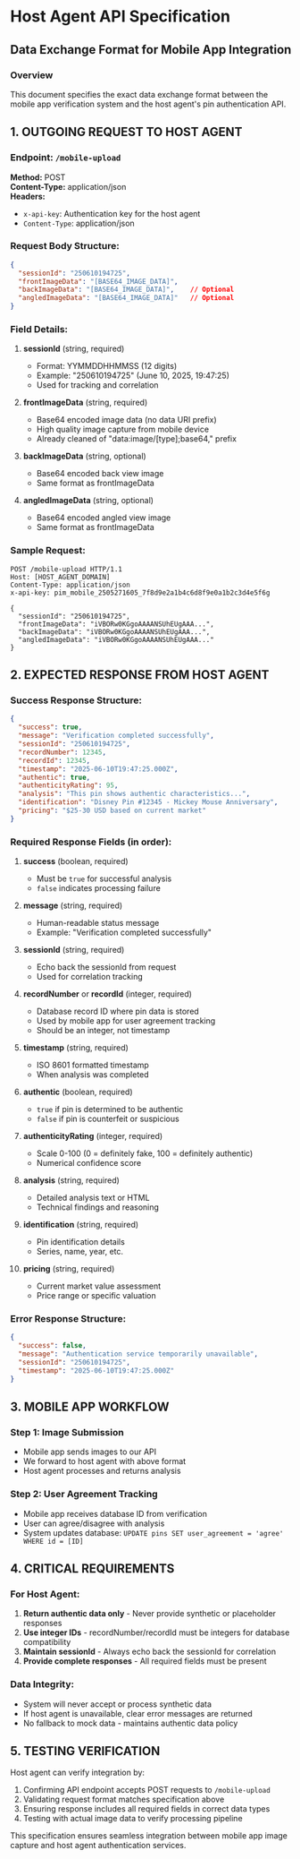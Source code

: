 # Host Agent API Specification
## Data Exchange Format for Mobile App Integration

### Overview
This document specifies the exact data exchange format between the mobile app verification system and the host agent's pin authentication API.

## 1. OUTGOING REQUEST TO HOST AGENT

### Endpoint: `/mobile-upload`
**Method:** POST  
**Content-Type:** application/json  
**Headers:**
- `x-api-key`: Authentication key for the host agent
- `Content-Type`: application/json

### Request Body Structure:
```json
{
  "sessionId": "250610194725",
  "frontImageData": "[BASE64_IMAGE_DATA]",
  "backImageData": "[BASE64_IMAGE_DATA]",    // Optional
  "angledImageData": "[BASE64_IMAGE_DATA]"   // Optional
}
```

### Field Details:
1. **sessionId** (string, required)
   - Format: YYMMDDHHMMSS (12 digits)
   - Example: "250610194725" (June 10, 2025, 19:47:25)
   - Used for tracking and correlation

2. **frontImageData** (string, required)
   - Base64 encoded image data (no data URI prefix)
   - High quality image capture from mobile device
   - Already cleaned of "data:image/[type];base64," prefix

3. **backImageData** (string, optional)
   - Base64 encoded back view image
   - Same format as frontImageData

4. **angledImageData** (string, optional)
   - Base64 encoded angled view image
   - Same format as frontImageData

### Sample Request:
```
POST /mobile-upload HTTP/1.1
Host: [HOST_AGENT_DOMAIN]
Content-Type: application/json
x-api-key: pim_mobile_2505271605_7f8d9e2a1b4c6d8f9e0a1b2c3d4e5f6g

{
  "sessionId": "250610194725",
  "frontImageData": "iVBORw0KGgoAAAANSUhEUgAAA...",
  "backImageData": "iVBORw0KGgoAAAANSUhEUgAAA...",
  "angledImageData": "iVBORw0KGgoAAAANSUhEUgAAA..."
}
```

## 2. EXPECTED RESPONSE FROM HOST AGENT

### Success Response Structure:
```json
{
  "success": true,
  "message": "Verification completed successfully",
  "sessionId": "250610194725",
  "recordNumber": 12345,
  "recordId": 12345,
  "timestamp": "2025-06-10T19:47:25.000Z",
  "authentic": true,
  "authenticityRating": 95,
  "analysis": "This pin shows authentic characteristics...",
  "identification": "Disney Pin #12345 - Mickey Mouse Anniversary",
  "pricing": "$25-30 USD based on current market"
}
```

### Required Response Fields (in order):
1. **success** (boolean, required)
   - Must be `true` for successful analysis
   - `false` indicates processing failure

2. **message** (string, required)
   - Human-readable status message
   - Example: "Verification completed successfully"

3. **sessionId** (string, required)
   - Echo back the sessionId from request
   - Used for correlation tracking

4. **recordNumber** or **recordId** (integer, required)
   - Database record ID where pin data is stored
   - Used by mobile app for user agreement tracking
   - Should be an integer, not timestamp

5. **timestamp** (string, required)
   - ISO 8601 formatted timestamp
   - When analysis was completed

6. **authentic** (boolean, required)
   - `true` if pin is determined to be authentic
   - `false` if pin is counterfeit or suspicious

7. **authenticityRating** (integer, required)
   - Scale 0-100 (0 = definitely fake, 100 = definitely authentic)
   - Numerical confidence score

8. **analysis** (string, required)
   - Detailed analysis text or HTML
   - Technical findings and reasoning

9. **identification** (string, required)
   - Pin identification details
   - Series, name, year, etc.

10. **pricing** (string, required)
    - Current market value assessment
    - Price range or specific valuation

### Error Response Structure:
```json
{
  "success": false,
  "message": "Authentication service temporarily unavailable",
  "sessionId": "250610194725",
  "timestamp": "2025-06-10T19:47:25.000Z"
}
```

## 3. MOBILE APP WORKFLOW

### Step 1: Image Submission
- Mobile app sends images to our API
- We forward to host agent with above format
- Host agent processes and returns analysis

### Step 2: User Agreement Tracking
- Mobile app receives database ID from verification
- User can agree/disagree with analysis
- System updates database: `UPDATE pins SET user_agreement = 'agree' WHERE id = [ID]`

## 4. CRITICAL REQUIREMENTS

### For Host Agent:
1. **Return authentic data only** - Never provide synthetic or placeholder responses
2. **Use integer IDs** - recordNumber/recordId must be integers for database compatibility
3. **Maintain sessionId** - Always echo back the sessionId for correlation
4. **Provide complete responses** - All required fields must be present

### Data Integrity:
- System will never accept or process synthetic data
- If host agent is unavailable, clear error messages are returned
- No fallback to mock data - maintains authentic data policy

## 5. TESTING VERIFICATION

Host agent can verify integration by:
1. Confirming API endpoint accepts POST requests to `/mobile-upload`
2. Validating request format matches specification above
3. Ensuring response includes all required fields in correct data types
4. Testing with actual image data to verify processing pipeline

This specification ensures seamless integration between mobile app image capture and host agent authentication services.
